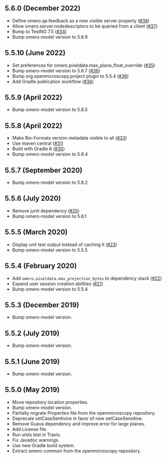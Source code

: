 5.6.0 (December 2022)
---------------------

- Define omero.qa.feedback as a new visible server property ([#38](https://github.com/ome/omero-common/pull/38))
- Allow omero.server.nodedescriptors to be queried from a client ([#37](https://github.com/ome/omero-common/pull/37))
- Bump to TestNG 7.5 ([#34](https://github.com/ome/omero-common/pull/34))
- Bump omero-model version to 5.6.9

5.5.10 (June 2022)
------------------

- Set preferences for omero.pixeldata.max_plane_float_override ([#35](https://github.com/ome/omero-common/pull/35))
- Bump omero-model version to 5.6.7 ([#36](https://github.com/ome/omero-common/pull/36))
- Bump org.openmicroscopy.project plugin to 5.5.4 ([#36](https://github.com/ome/omero-common/pull/36))
- Add Gradle publication workflow ([#36](https://github.com/ome/omero-common/pull/36))

5.5.9 (April 2022)
------------------

- Bump omero-model version to 5.6.5

5.5.8 (April 2022)
------------------

- Make Bio-Formats version metadata visible to all ([#33](https://github.com/ome/omero-common/pull/33))
- Use maven central ([#31](https://github.com/ome/omero-common/pull/31))
- Build with Gradle 6 ([#30](https://github.com/ome/omero-common/pull/30))
- Bump omero-model version to 5.6.4


5.5.7 (September 2020)
----------------------

- Bump omero-model version to 5.6.2

5.5.6 (July 2020)
-----------------

- Remove junit dependency ([#25](https://github.com/ome/omero-common/pull/25))
- Bump omero-model version to 5.6.1

5.5.5 (March 2020)
------------------

- Display unit test output instead of caching it
  ([#23](https://github.com/ome/omero-common/pull/23))
- Bump omero-model version to 5.5.5

5.5.4 (February 2020)
---------------------

- Add `omero.pixeldata.max_projection_bytes` to dependency stack ([#22](https://github.com/ome/omero-common/pull/22))
- Expand user session creation abilities ([#21](https://github.com/ome/omero-common/pull/21))
- Bump omero-model version to 5.5.4

5.5.3 (December 2019)
---------------------

- Bump omero-model version.

5.5.2 (July 2019)
-----------------

- Bump omero-model version.

5.5.1 (June 2019)
-----------------

- Bump omero-model version.

5.5.0 (May 2019)
----------------

- Move repository location properties.
- Bump omero-model version.
- Partially migrate Properties file from the openmicroscopy repository.
- Deprecate setCaseSentivice in favor of new setCaseSensitive.
- Remove Guava dependency and improve error for large planes.
- Add License file.
- Run units test in Travis.
- Fix Javadoc warnings.
- Use new Gradle build system.
- Extract omero-common from the openmicroscopy repository.
